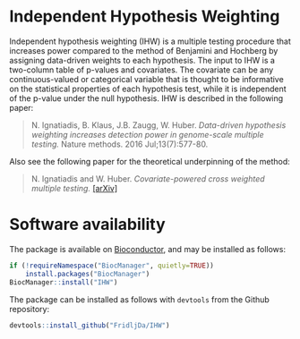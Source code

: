 
# Independent Hypothesis Weighting

Independent hypothesis weighting (IHW) is a multiple testing procedure that increases power compared to the method of Benjamini and Hochberg by assigning
data-driven weights to each hypothesis. The input to IHW is a two-column
table of p-values and covariates. The covariate can be any continuous-valued
or categorical variable that is thought to be informative on the statistical
properties of each hypothesis test, while it is independent of the p-value
under the null hypothesis. IHW is described in the following paper:

> N. Ignatiadis, B. Klaus, J.B. Zaugg, W. Huber. *Data-driven hypothesis weighting increases detection power in genome-scale multiple testing.* Nature methods. 2016 Jul;13(7):577-80.

Also see the following paper for the theoretical underpinning of the method:

> N. Ignatiadis and W. Huber. *Covariate-powered cross weighted multiple testing.*  [[arXiv]](https://arxiv.org/abs/1701.05179)


# Software availability

The package is available on  [Bioconductor](https://www.bioconductor.org/packages/devel/bioc/html/IHW.html), and may be installed as follows:

```R
if (!requireNamespace("BiocManager", quietly=TRUE))
    install.packages("BiocManager")
BiocManager::install("IHW")
```

The package can be installed as follows with `devtools` from the Github repository:

```R
devtools::install_github("FridljDa/IHW")
```




